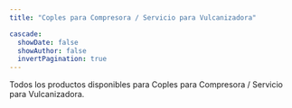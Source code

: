 ```yaml
---
title: "Coples para Compresora / Servicio para Vulcanizadora"

cascade:
  showDate: false
  showAuthor: false
  invertPagination: true
---
```


Todos los productos disponibles para Coples para Compresora / Servicio para Vulcanizadora.
